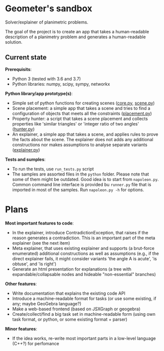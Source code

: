 Geometer's sandbox
==================

Solver/explainer of planimetric problems.

The goal of the project is to create an app that takes a human-readable description of a planimetry problem and generates a human-readable solution.

## Current state

**Prerequisits**:

* Python 3 (tested with 3.6 and 3.7)
* Python libraries: numpy, scipy, sympy, networkx

**Python library/app prototype(s)**:

* Simple set of python functions for creating scenes ([core.py](python/sandbox/core.py), [scene.py](python/sandbox/scene.py))
* Scene placement: a simple app that takes a scene and tries to find a configuration of objects that meets all the constraints ([placement.py](python/sandbox/placement.py))
* Property hunter: a script that takes a scene placement and collects properties like 'similar triangles' or 'integer ratio of two angles' ([hunter.py](python/sandbox/hunter.py))
* An explainer, a simple app that takes a scene, and applies rules to prove the facts about the scene. The explainer does not adds any additional constructions nor makes assumptions to analyse separate variants ([explainer.py](python/sandbox/explainer.py))

**Tests and sumples**:

* To run the tests, use `run_tests.py` script
* The samples are assorted files in the `python` folder. Please note that some of them might be outdated. Good idea is to start from `napoleon.py`. Common command line interface is provided bu `runner.py` file that is imported in most of the samples. Run `napoleon.py -h` for options.

# Plans

**Most important features to code**:

* In the explainer, introduce ContradictionException, that raises if the reason generates a contradiction. This is an important part of the meta explainer (see the next item)
* Meta explainer, that uses existing explainer and supports (a brut-force enumerated) additional constructions as well as assumptions (e.g., if the direct explainer fails, it might consider variants 'the angle A is acute', 'is obtuse', and 'is right')
* Generate an html presentation for explanations (a tree with expandable/collapsable nodes and hideable "non-essential" branches)

**Other features**:

* Write documentation that explains the existing code API
* Introduce a machine-readable format for tasks (or use some existing, if any; maybe GeoGebra language?)
* Make a web-based frontend (based on JSXGraph or geogebra)
* Create/collect/find a big task set in machine-readable form (using own task format, or python, or some existing format + parser)

**Minor features**:

* If the idea works, re-write most important parts in a low-level language (C++?) for perfomance
